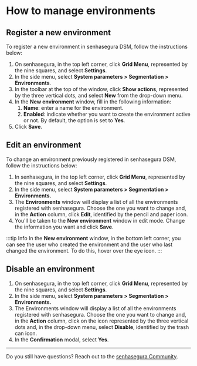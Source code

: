 # How to manage environments

## Register a new environment

To register a new environment in senhasegura DSM, follow the instructions below:

1. On senhasegura, in the top left corner, click **Grid Menu**, represented by the nine squares, and select **Settings**.
2. In the side menu, select **System parameters > Segmentation > Environments**.
3. In the toolbar at the top of the window, click **Show actions**, represented by the three vertical dots, and select **New** from the drop-down menu.
4. In the **New environment** window, fill in the following information:
   1. **Name**: enter a name for the environment.
   2. **Enabled**: indicate whether you want to create the environment active or not. By default, the option is set to **Yes**.
5. Click **Save**.

## Edit an environment

To change an environment previously registered in senhasegura DSM, follow the instructions below:

1. In senhasegura, in the top left corner, click **Grid Menu**, represented by the nine squares, and select **Settings**.
2. In the side menu, select **System parameters > Segmentation > Environments.**
3. The **Environments** window will display a list of all the environments registered with senhasegura. Choose the one you want to change and, in the **Action** column, click **Edit**, identified by the pencil and paper icon.
4. You'll be taken to the **New environment** window in edit mode. Change the information you want and click **Save**.

:::tip Info
In the **New environment** window, in the bottom left corner, you can see the user who created the environment and the user who last changed the environment. To do this, hover over the eye icon.
:::

## Disable an environment

1. On senhasegura, in the top left corner, click **Grid Menu**, represented by the nine squares, and select **Settings**.
2. In the side menu, select **System parameters > Segmentation > Environments.**
3. The Environments window will display a list of all the environments registered with senhasegura. Choose the one you want to change and, in the **Action** column, click on the icon represented by the three vertical dots and, in the drop-down menu, select **Disable**, identified by the trash can icon.
4. In the **Confirmation** modal, select **Yes**.

---

Do you still have questions? Reach out to the [senhasegura Community](https://community.senhasegura.io/).
